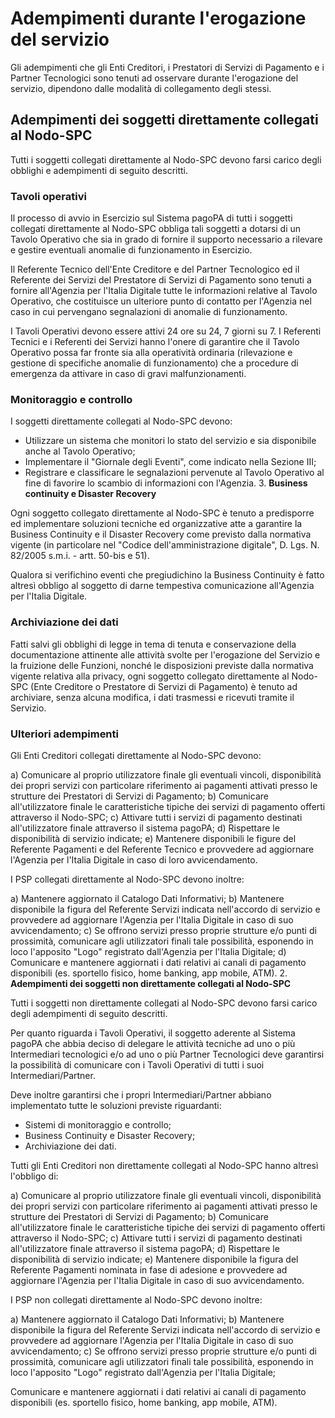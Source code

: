 Adempimenti durante l'erogazione del servizio
=============================================

Gli adempimenti che gli Enti Creditori, i Prestatori di Servizi di
Pagamento e i Partner Tecnologici sono tenuti ad osservare durante
l'erogazione del servizio, dipendono dalle modalità di collegamento
degli stessi.

Adempimenti dei soggetti direttamente collegati al Nodo-SPC
-----------------------------------------------------------

Tutti i soggetti collegati direttamente al Nodo-SPC devono farsi carico
degli obblighi e adempimenti di seguito descritti.

### Tavoli operativi

Il processo di avvio in Esercizio sul Sistema pagoPA di tutti i soggetti
collegati direttamente al Nodo-SPC obbliga tali soggetti a dotarsi di un
Tavolo Operativo che sia in grado di fornire il supporto necessario a
rilevare e gestire eventuali anomalie di funzionamento in Esercizio.

Il Referente Tecnico dell'Ente Creditore e del Partner Tecnologico ed il
Referente dei Servizi del Prestatore di Servizi di Pagamento sono tenuti
a fornire all'Agenzia per l'Italia Digitale tutte le informazioni
relative al Tavolo Operativo, che costituisce un ulteriore punto di
contatto per l'Agenzia nel caso in cui pervengano segnalazioni di
anomalie di funzionamento.

I Tavoli Operativi devono essere attivi 24 ore su 24, 7 giorni su 7. I
Referenti Tecnici e i Referenti dei Servizi hanno l'onere di garantire
che il Tavolo Operativo possa far fronte sia alla operatività ordinaria
(rilevazione e gestione di specifiche anomalie di funzionamento) che a
procedure di emergenza da attivare in caso di gravi malfunzionamenti.

### Monitoraggio e controllo

I soggetti direttamente collegati al Nodo-SPC devono:

-   Utilizzare un sistema che monitori lo stato del servizio e sia
    disponibile anche al Tavolo Operativo;
-   Implementare il "Giornale degli Eventi", come indicato nella Sezione
    III;
-   Registrare e classificare le segnalazioni pervenute al Tavolo
    Operativo al fine di favorire lo scambio di informazioni con
    l'Agenzia.
    3.  **Business continuity e Disaster Recovery**

Ogni soggetto collegato direttamente al Nodo-SPC è tenuto a predisporre
ed implementare soluzioni tecniche ed organizzative atte a garantire la
Business Continuity e il Disaster Recovery come previsto dalla normativa
vigente (in particolare nel "Codice dell\'amministrazione digitale", D.
Lgs. N. 82/2005 s.m.i. - artt. 50-bis e 51).

Qualora si verifichino eventi che pregiudichino la Business Continuity è
fatto altresì obbligo al soggetto di darne tempestiva comunicazione
all'Agenzia per l'Italia Digitale.

### Archiviazione dei dati

Fatti salvi gli obblighi di legge in tema di tenuta e conservazione
della documentazione attinente alle attività svolte per l'erogazione del
Servizio e la fruizione delle Funzioni, nonché le disposizioni previste
dalla normativa vigente relativa alla privacy, ogni soggetto collegato
direttamente al Nodo-SPC (Ente Creditore o Prestatore di Servizi di
Pagamento) è tenuto ad archiviare, senza alcuna modifica, i dati
trasmessi e ricevuti tramite il Servizio.

### Ulteriori adempimenti

Gli Enti Creditori collegati direttamente al Nodo-SPC devono:

a)  Comunicare al proprio utilizzatore finale gli eventuali vincoli,
    disponibilità dei propri servizi con particolare riferimento ai
    pagamenti attivati presso le strutture dei Prestatori di Servizi di
    Pagamento;
b)  Comunicare all'utilizzatore finale le caratteristiche tipiche dei
    servizi di pagamento offerti attraverso il Nodo-SPC;
c)  Attivare tutti i servizi di pagamento destinati all'utilizzatore
    finale attraverso il sistema pagoPA;
d)  Rispettare le disponibilità di servizio indicate;
e)  Mantenere disponibili le figure del Referente Pagamenti e del
    Referente Tecnico e provvedere ad aggiornare l'Agenzia per l'Italia
    Digitale in caso di loro avvicendamento.

I PSP collegati direttamente al Nodo-SPC devono inoltre:

a)  Mantenere aggiornato il Catalogo Dati Informativi;
b)  Mantenere disponibile la figura del Referente Servizi indicata
    nell'accordo di servizio e provvedere ad aggiornare l'Agenzia per
    l'Italia Digitale in caso di suo avvicendamento;
c)  Se offrono servizi presso proprie strutture e/o punti di prossimità,
    comunicare agli utilizzatori finali tale possibilità, esponendo in
    loco l'apposito "Logo" registrato dall'Agenzia per l'Italia
    Digitale;
d)  Comunicare e mantenere aggiornati i dati relativi ai canali di
    pagamento disponibili (es. sportello fisico, home banking, app
    mobile, ATM).
    2.  **Adempimenti dei soggetti non direttamente collegati al
        Nodo-SPC**

Tutti i soggetti non direttamente collegati al Nodo-SPC devono farsi
carico degli adempimenti di seguito descritti.

Per quanto riguarda i Tavoli Operativi, il soggetto aderente al Sistema
pagoPA che abbia deciso di delegare le attività tecniche ad uno o più
Intermediari tecnologici e/o ad uno o più Partner Tecnologici deve
garantirsi la possibilità di comunicare con i Tavoli Operativi di tutti
i suoi Intermediari/Partner.

Deve inoltre garantirsi che i propri Intermediari/Partner abbiano
implementato tutte le soluzioni previste riguardanti:

-   Sistemi di monitoraggio e controllo;
-   Business Continuity e Disaster Recovery;
-   Archiviazione dei dati.

Tutti gli Enti Creditori non direttamente collegati al Nodo-SPC hanno
altresì l'obbligo di:

a)  Comunicare al proprio utilizzatore finale gli eventuali vincoli,
    disponibilità dei propri servizi con particolare riferimento ai
    pagamenti attivati presso le strutture dei Prestatori di Servizi di
    Pagamento;
b)  Comunicare all'utilizzatore finale le caratteristiche tipiche dei
    servizi di pagamento offerti attraverso il Nodo-SPC;
c)  Attivare tutti i servizi di pagamento destinati all'utilizzatore
    finale attraverso il sistema pagoPA;
d)  Rispettare le disponibilità di servizio indicate;
e)  Mantenere disponibile la figura del Referente Pagamenti nominata in
    fase di adesione e provvedere ad aggiornare l'Agenzia per l'Italia
    Digitale in caso di suo avvicendamento.

I PSP non collegati direttamente al Nodo-SPC devono inoltre:

a)  Mantenere aggiornato il Catalogo Dati Informativi;
b)  Mantenere disponibile la figura del Referente Servizi indicata
    nell'accordo di servizio e provvedere ad aggiornare l'Agenzia per
    l'Italia Digitale in caso di suo avvicendamento;
c)  Se offrono servizi presso proprie strutture e/o punti di prossimità,
    comunicare agli utilizzatori finali tale possibilità, esponendo in
    loco l'apposito "Logo" registrato dall'Agenzia per l'Italia
    Digitale;

Comunicare e mantenere aggiornati i dati relativi ai canali di pagamento
disponibili (es. sportello fisico, home banking, app mobile, ATM).
